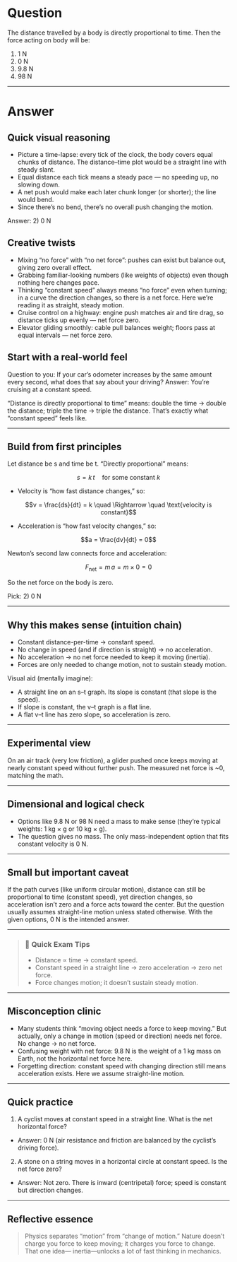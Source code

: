 # Question
The distance travelled by a body is directly proportional to time. Then the force acting on body will be:  
1) 1 N  
2) 0 N  
3) 9.8 N  
4) 98 N

---
# Answer
## Quick visual reasoning
- Picture a time-lapse: every tick of the clock, the body covers equal chunks of distance. The distance–time plot would be a straight line with steady slant.
- Equal distance each tick means a steady pace — no speeding up, no slowing down.
- A net push would make each later chunk longer (or shorter); the line would bend.
- Since there’s no bend, there’s no overall push changing the motion.

Answer: 2) 0 N

## Creative twists
- Mixing “no force” with “no net force”: pushes can exist but balance out, giving zero overall effect.
- Grabbing familiar-looking numbers (like weights of objects) even though nothing here changes pace.
- Thinking “constant speed” always means “no force” even when turning; in a curve the direction changes, so there is a net force. Here we’re reading it as straight, steady motion.
- Cruise control on a highway: engine push matches air and tire drag, so distance ticks up evenly — net force zero.
- Elevator gliding smoothly: cable pull balances weight; floors pass at equal intervals — net force zero.

## Start with a real-world feel
Question to you: If your car’s odometer increases by the same amount every second, what does that say about your driving?
Answer: You’re cruising at a constant speed.

“Distance is directly proportional to time” means: double the time → double the distance; triple the time → triple the distance. That’s exactly what “constant speed” feels like.

---

## Build from first principles

Let distance be s and time be t. “Directly proportional” means:
```math
s = k\,t \quad \text{for some constant } k
```
- Velocity is “how fast distance changes,” so:
```math
v = \frac{ds}{dt} = k \quad \Rightarrow \quad \text{velocity is constant}
```
- Acceleration is “how fast velocity changes,” so:
```math
a = \frac{dv}{dt} = 0
```
Newton’s second law connects force and acceleration:
```math
F_\text{net} = m\,a = m \times 0 = 0
```
So the net force on the body is zero.

Pick: 2) 0 N

---

## Why this makes sense (intuition chain)

- Constant distance-per-time → constant speed.
- No change in speed (and if direction is straight) → no acceleration.
- No acceleration → no net force needed to keep it moving (inertia).
- Forces are only needed to change motion, not to sustain steady motion.

Visual aid (mentally imagine):
- A straight line on an s–t graph. Its slope is constant (that slope is the speed).
- If slope is constant, the v–t graph is a flat line.
- A flat v–t line has zero slope, so acceleration is zero.

---

## Experimental view

On an air track (very low friction), a glider pushed once keeps moving at nearly constant speed without further push. The measured net force is ~0, matching the math.

---

## Dimensional and logical check

- Options like 9.8 N or 98 N need a mass to make sense (they’re typical weights: 1 kg × g or 10 kg × g).
- The question gives no mass. The only mass-independent option that fits constant velocity is 0 N.

---

## Small but important caveat

If the path curves (like uniform circular motion), distance can still be proportional to time (constant speed), yet direction changes, so acceleration isn’t zero and a force acts toward the center. But the question usually assumes straight-line motion unless stated otherwise. With the given options, 0 N is the intended answer.

---

> ### 🧠 Quick Exam Tips
> - Distance ∝ time → constant speed.
> - Constant speed in a straight line → zero acceleration → zero net force.
> - Force changes motion; it doesn’t sustain steady motion.

---

## Misconception clinic

- Many students think “moving object needs a force to keep moving.” But actually, only a change in motion (speed or direction) needs net force. No change → no net force.
- Confusing weight with net force: 9.8 N is the weight of a 1 kg mass on Earth, not the horizontal net force here.
- Forgetting direction: constant speed with changing direction still means acceleration exists. Here we assume straight-line motion.

---

## Quick practice

1) A cyclist moves at constant speed in a straight line. What is the net horizontal force?
- Answer: 0 N (air resistance and friction are balanced by the cyclist’s driving force).

2) A stone on a string moves in a horizontal circle at constant speed. Is the net force zero?
- Answer: Not zero. There is inward (centripetal) force; speed is constant but direction changes.

---

## Reflective essence

> Physics separates “motion” from “change of motion.” Nature doesn’t charge you force to keep moving; it charges you force to change. That one idea— inertia—unlocks a lot of fast thinking in mechanics.